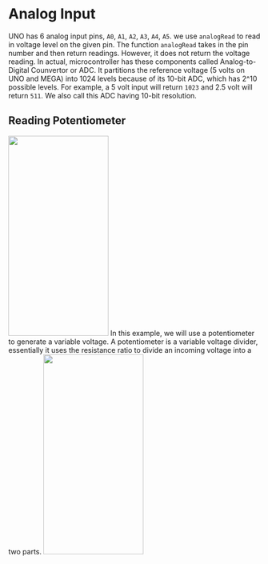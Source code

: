 # Analog Input
UNO has 6 analog input pins, `A0`, `A1`, `A2`, `A3`, `A4`, `A5`. we use `analogRead` to read in voltage level on the given pin. The function `analogRead` takes in the pin number and then return readings. However, it does not return the voltage reading. In actual, microcontroller has these components called Analog-to-Digital Counvertor or ADC. It partitions the reference voltage (5 volts on UNO and MEGA) into 1024 levels because of its 10-bit ADC, which has 2^10 possible levels. For example, a 5 volt input will return `1023` and 2.5 volt will return `511`. We also call this ADC having 10-bit resolution. 

## Reading Potentiometer
<img src="http://www.toptechboy.com/wp-content/uploads/2014/07/arduino-schematic_bb-1024x787.jpg" width="200" height="400" />
In this example, we will use a potentiometer to generate a variable voltage. A potentiometer is a variable voltage divider, essentially it uses the resistance ratio to divide an incoming voltage into a two parts.
<img src="https://upload.wikimedia.org/wikipedia/commons/thumb/3/31/Impedance_voltage_divider.svg/1200px-Impedance_voltage_divider.svg.png" width="200" height="400" />
